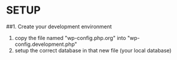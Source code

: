 # SETUP
##1. Create your development environment
1. copy the file named "wp-config.php.org" into "wp-config.development.php"
2. setup the correct database in that new file (your local database)